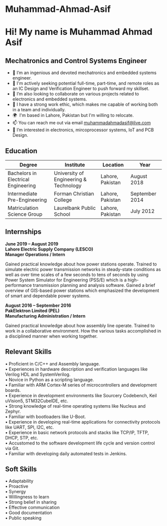 # Muhammad-Ahmad-Asif
Hi! My name is Muhammad Ahmad Asif
=====================================
Mechatronics and Control Systems Engineer
------------------------------------

- 👋 I’m an ingenious and devoted mechatronics and embedded systems engineer.  
- 👀 I'm actively seeking potential full-time, part-time, and remote roles as an IC Design and Verification Engineer to push forward my 
skillset.
- 🌱 I’m also looking to collaborate on various projects related to electronics and embedded systems.
- 💞️ I have a strong work ethic, which makes me capable of working both in a team and individually. 
- 🌍  I'm based in Lahore, Pakistan but I'm willing to relocate. 
 - 📫 You can reach me out via email muhammadahmadasif@live.com
- 👀 I’m interested in electronics, mircoprocessor systems, IoT and PCB Design. 


## Education

| **Degree**                                  | **Institute**                          | **Location**     | **Year**       |
|---------------------------------------------|----------------------------------------|------------------|----------------|
| Bachelors in  Electrical Engineering        | University of Engineering & Technology | Lahore, Pakistan | August 2018    |
| Intermediate  Pre-Engineering               | Forman Christian College               | Lahore, Pakistan | September 2014 |
| Matriculation  Science Group                | Laurelbank Public School               | Lahore, Pakistan | July 2012      |

## Internships

**June 2019 – August 2019** <br>
**Lahore Electric Supply Company (LESCO)** <br>
**Manager Operations / Intern** <br>

Gained practical knowledge about how power stations operate. Trained to simulate electric power transmission 
networks in steady-state conditions as well as over time scales of a few seconds to tens of seconds by using Power 
System Simulator for Engineering (PSS/E) which is a high-performance transmission planning and analysis software. 
Gained a brief overview of GIS-based power stations which emphasized the development of smart and dependable 
power systems. 

**August 2016 – September 2016** <br>
**PakElektron Limited (PEL)** <br>
**Manufacturing Administration / Intern** <br>

Gained practical knowledge about how assembly line operate. Trained to work in a collaborative environment. How the 
various tasks accomplished in a disciplined manner when working together.

## Relevant Skills  

• Proficient in C/C++ and Assembly language. <br>
•	Experiences in hardware description and verification languages like Verilog HDL and SystemVerilog. <br>
•	Novice in Python as a scripting language. <br>
•	Familiar with ARM Cortex-M series of microcontrollers and development boards. <br>
•	Experience in development environments like Sourcery Codebench, Keil uVision5, STM32CubeIDE, etc. <br>
•	Strong knowledge of real-time operating systems like Nucleus and Zephyr. <br>
•	Familiar with bootloaders like U-Boot. <br>
•	Experience in developing real-time applications for connectivity protocols like UART, SPI, I2C, etc. <br>
•	Experience in basic network protocols and stacks like TCP/IP, TFTP, DHCP, STP, etc. <br>
•	Accustomed to the software development life cycle and version control via Git. <br>
•	Familiar with developing daily automated tests in Jenkins. <br>

 
## Soft Skills

• Adaptability <br>
• Proactive <br>
• Synergy <br>
• Willingness to learn <br>
• Strong belief in sharing <br>
• Effective communication <br>
• Good documentation <br>
• Public speaking <br>
